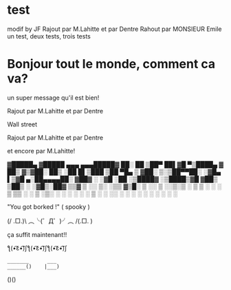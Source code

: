 # test

modif by JF
Rajout par M.Lahitte
et par Dentre
Rahout par MONSIEUR Emile
un test, deux tests, trois tests
# Bonjour tout le monde, comment ca va?
un super message qu'il est bien!

Rajout par M.Lahitte
et par Dentre

Wall street


Rajout par M.Lahitte
et par Dentre

et encore par M.Lahitte!

▓█████▄ ▓█████ ▄▄▄     ▄▄▄█████▓ ██░ ██
▒██▀ ██▌▓█   ▀▒████▄   ▓  ██▒ ▓▒▓██░ ██▒
░██   █▌▒███  ▒██  ▀█▄ ▒ ▓██░ ▒░▒██▀▀██░
░▓█▄   ▌▒▓█  ▄░██▄▄▄▄██░ ▓██▓ ░ ░▓█ ░██
░▒████▓ ░▒████▒▓█   ▓██▒ ▒██▒ ░ ░▓█▒░██▓
 ▒▒▓  ▒ ░░ ▒░ ░▒▒   ▓▒█░ ▒ ░░    ▒ ░░▒░▒
  ░ ▒  ▒  ░ ░  ░ ▒   ▒▒ ░   ░     ▒ ░▒░ ░
   ░ ░  ░    ░    ░   ▒    ░       ░  ░░ ░
      ░       ░  ░     ░  ░         ░  ░  ░
       ░ 

"You got borked !" ( spooky )

(/ .□.)\ ︵╰(゜Д゜)╯︵ /(.□. \)

ça suffit maintenant!!

ƪ(•̃͡ε•̃͡)∫ƪ(•̃͡ε•̃͡)∫ƪ(•̃͡ε•̃͡)∫

    _______      ___
    ______()    |___)
()()
